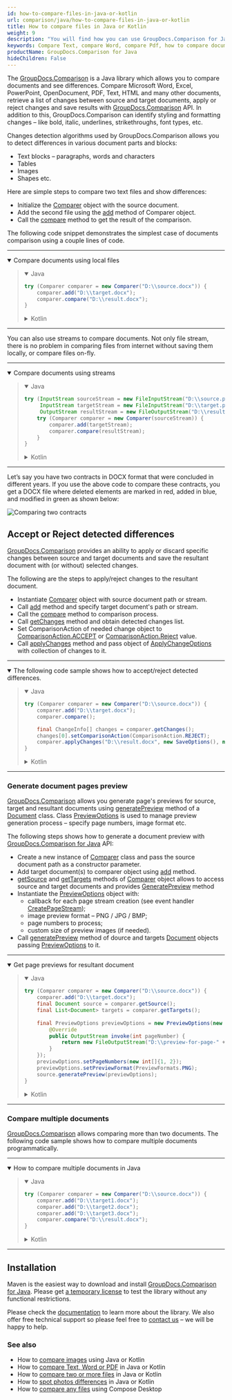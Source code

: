 ```yaml
---
id: how-to-compare-files-in-java-or-kotlin
url: comparison/java/how-to-compare-files-in-java-or-kotlin
title: How to compare files in Java or Kotlin
weight: 9
description: "You will find how you can use GroupDocs.Comparison for Java to see differences of few files or documents. Changes detection mechanism can be configured according to requirements"
keywords: Compare Text, compare Word, compare Pdf, how to compare documents in Java, Kotlin
productName: GroupDocs.Comparison for Java
hideChildren: False
---
```


The [GroupDocs.Comparison](https://products.groupdocs.com/comparison) is a Java library which allows you to compare documents and see differences. Compare Microsoft Word, Excel, PowerPoint, OpenDocument, PDF, Text, HTML and many other documents, retrieve a list of changes between source and target documents, apply or reject changes and save results with [GroupDocs.Comparison](https://products.groupdocs.com/comparison) API. In addition to this, GroupDocs.Comparison can identify styling and formatting changes – like bold, italic, underlines, strikethroughs, font types, etc.

Changes detection algorithms used by GroupDocs.Comparison allows you to detect differences in various document parts and blocks:

* Text blocks – paragraphs, words and characters
* Tables
* Images
* Shapes etc.

Here are simple steps to compare two text files and show differences:

* Initialize the [Comparer](https://apireference.groupdocs.com/comparison/java/com.groupdocs.comparison/Comparer) object with the source document.
* Add the second file using the [add](https://apireference.groupdocs.com/comparison/java/com.groupdocs.comparison/Comparer#add(java.io.InputStream...)) method of Comparer object.
* Call the [compare](https://apireference.groupdocs.com/comparison/java/com.groupdocs.comparison/Comparer#compare(java.io.OutputStream)) method to get the result of the comparison.

The following code snippet demonstrates the simplest case of documents comparison using a couple lines of code.

---

<details open><summary>Compare documents using local files</summary><blockquote>
<details open><summary>Java</summary>

```java
try (Comparer comparer = new Comparer("D:\\source.docx")) {
    comparer.add("D:\\target.docx");
    comparer.compare("D:\\result.docx");
}
```

</details>

<details><summary>Kotlin</summary>

```kotlin
Comparer("D:\\source.docx").use { comparer ->
    comparer.add("D:\\target.docx")
    comparer.compare("D:\\result.docx")
}
```

</details>
</blockquote></details>

---

You can also use streams to compare documents. Not only file stream, there is no problem in comparing files from internet without saving them locally, or compare files on-fly.

---

<details open><summary>Compare documents using streams</summary><blockquote>
<details open><summary>Java</summary>

```java
try (InputStream sourceStream = new FileInputStream("D:\\source.png");
     InputStream targetStream = new FileInputStream("D:\\target.png");
     OutputStream resultStream = new FileOutputStream("D:\\result.png")) {
    try (Comparer comparer = new Comparer(sourceStream)) {
        comparer.add(targetStream);
        comparer.compare(resultStream);
    }
}
```

</details>

<details><summary>Kotlin</summary>

```kotlin
FileInputStream("D:\\source.png").use { sourceStream ->
    FileInputStream("D:\\target.png").use { targetStream ->
        FileOutputStream("D:\\result.png").use { resultStream ->
            Comparer(sourceStream).use { comparer ->
                comparer.add(targetStream)
                comparer.compare(resultStream)
            }
        }
    }
}
```

</details>
</blockquote></details>

---

Let’s say you have two contracts in DOCX format that were concluded in different years. If you use the above code to compare these contracts, you get a DOCX file where deleted elements are marked in red, added in blue, and modified in green as shown below:

![Comparing two contracts](comparison/java/images/how-to-get-diff-of-contracts.png)


## Accept or Reject detected differences

[GroupDocs.Comparison](https://products.groupdocs.com/comparison) provides an ability to apply or discard specific changes between source and target documents and save the resultant document with (or without) selected changes.

The following are the steps to apply/reject changes to the resultant document.

* Instantiate [Comparer](https://apireference.groupdocs.com/comparison/java/com.groupdocs.comparison/Comparer) object with source document path or stream.
* Call [add](https://apireference.groupdocs.com/comparison/java/com.groupdocs.comparison/Comparer#add(java.io.InputStream...)) method and specify  target document's path or stream.
* Call the [compare](https://apireference.groupdocs.com/comparison/java/com.groupdocs.comparison/Comparer#compare()) method to comparison process.
* Call [getChanges](https://apireference.groupdocs.com/comparison/java/com.groupdocs.comparison/Comparer#getChanges()) method and obtain detected changes list.
* Set ComparisonAction of needed change object to [ComparisonAction.ACCEPT](https://apireference.groupdocs.com/comparison/java/com.groupdocs.comparison.result/ComparisonAction#ACCEPT) or [ComparisonAction.Reject](https://apireference.groupdocs.com/comparison/java/com.groupdocs.comparison.result/ComparisonAction#REJECT) value.
* Call [applyChanges](https://apireference.groupdocs.com/comparison/java/com.groupdocs.comparison/Comparer#applyChanges(java.lang.String,%20com.groupdocs.comparison.options.ApplyChangeOptions)) method and pass object of [ApplyChangeOptions](https://apireference.groupdocs.com/comparison/java/com.groupdocs.comparison.options/ApplyChangeOptions) with collection of changes to it.

---

<details open><summary>The following code sample shows how to accept/reject detected differences.</summary><blockquote>
<details open><summary>Java</summary>

```java
try (Comparer comparer = new Comparer("D:\\source.docx")) {
    comparer.add("D:\\target.docx");
    comparer.compare();

    final ChangeInfo[] changes = comparer.getChanges();
    changes[0].setComparisonAction(ComparisonAction.REJECT);
    comparer.applyChanges("D:\\result.docx", new SaveOptions(), new ApplyChangeOptions(changes));
}
```

</details>

<details><summary>Kotlin</summary>

```kotlin
Comparer("D:\\source.docx").use { comparer ->
    comparer.add("D:\\target.docx")
    comparer.compare()
    val changes = comparer.changes
    changes[0].comparisonAction = ComparisonAction.REJECT
    comparer.applyChanges("D:\\result.docx", SaveOptions(), ApplyChangeOptions(changes))
}
```

</details>
</blockquote></details>

---

### Generate document pages preview

[GroupDocs.Comparison](https://products.groupdocs.com/comparison) allows you generate page's previews for source, target and resultant documents using [generatePreview](https://apireference.groupdocs.com/comparison/java/com.groupdocs.comparison/Document#generatePreview(com.groupdocs.comparison.options.PreviewOptions)) method of a [Document](https://apireference.groupdocs.com/comparison/java/com.groupdocs.comparison/Document) class.
Class [PreviewOptions](https://apireference.groupdocs.com/comparison/java/com.groupdocs.comparison.options/PreviewOptions) is used to manage preview generation process – specify page numbers, image format etc.

The following steps shows how to generate a document preview with [GroupDocs.Comparison for Java](https://products.groupdocs.com/comparison/java) API:

* Create a new instance of [Comparer](https://apireference.groupdocs.com/comparison/java/com.groupdocs.comparison/Comparer) class and pass the source document path as a constructor parameter.
* Add target document(s) to comparer object using [add](https://apireference.groupdocs.com/comparison/java/com.groupdocs.comparison/Comparer#add(java.io.InputStream...)) method.
* [getSource](https://apireference.groupdocs.com/comparison/java/com.groupdocs.comparison/Comparer#getSource()) and [getTargets](https://apireference.groupdocs.com/comparison/java/com.groupdocs.comparison/Comparer#getTargets()) methods of [Comparer](https://apireference.groupdocs.com/comparison/java/com.groupdocs.comparison/Comparer) object allows to access source and target documents and provides [GeneratePreview](https://apireference.groupdocs.com/comparison/java/com.groupdocs.comparison/Document#generatePreview(com.groupdocs.comparison.options.PreviewOptions)) method
* Instantiate the [PreviewOptions](https://apireference.groupdocs.com/comparison/java/com.groupdocs.comparison.options/PreviewOptions) object with:
  * callback for each page stream creation (see event handler [CreatePageStream](https://apireference.groupdocs.com/comparison/java/com.groupdocs.comparison.common.delegates/Delegates.CreatePageStream));
  * image preview format – PNG / JPG / BMP;
  * page numbers to process;
  * custom size of preview images (if needed).
* Call [generatePreview](https://apireference.groupdocs.com/comparison/java/com.groupdocs.comparison/Document#generatePreview(com.groupdocs.comparison.options.PreviewOptions)) method of dource and targets [Document](https://apireference.groupdocs.com/comparison/java/com.groupdocs.comparison/Document) objects passing [PreviewOptions](https://apireference.groupdocs.com/comparison/java/com.groupdocs.comparison.options/PreviewOptions) to it.

---

<details open><summary>Get page previews for resultant document</summary><blockquote>
<details open><summary>Java</summary>

```java
try (Comparer comparer = new Comparer("D:\\source.docx")) {
    comparer.add("D:\\target.docx");
    final Document source = comparer.getSource();
    final List<Document> targets = comparer.getTargets();
  
    final PreviewOptions previewOptions = new PreviewOptions(new Delegates.CreatePageStream() {
        @Override
        public OutputStream invoke(int pageNumber) {
            return new FileOutputStream("D:\\preview-for-page-" + pageNumber + ".png");
        }
    });
    previewOptions.setPageNumbers(new int[]{1, 2});
    previewOptions.setPreviewFormat(PreviewFormats.PNG);
    source.generatePreview(previewOptions);
}
```

</details>

<details><summary>Kotlin</summary>

```kotlin
Comparer("D:\\source.docx").use { comparer ->
    comparer.add("D:\\target.docx")
    val source: Document = comparer.source
    val targets: List<Document> = comparer.targets
    val previewOptions = PreviewOptions(object : CreatePageStream() {
        operator fun invoke(pageNumber: Int): OutputStream? {
            return FileOutputStream("D:\\preview-for-page-$pageNumber.png")
        }
    })
    previewOptions.pageNumbers = intArrayOf(1, 2)
    previewOptions.previewFormat = PreviewFormats.PNG
    source.generatePreview(previewOptions)
}
```

</details>
</blockquote></details>

---

### Compare multiple documents

[GroupDocs.Comparison](https://products.groupdocs.com/comparison) allows comparing more than two documents. The following code sample shows how to compare multiple documents programmatically.

---

<details open><summary>How to compare multiple documents in Java</summary><blockquote>
<details open><summary>Java</summary>

```java
try (Comparer comparer = new Comparer("D:\\source.docx")) {
    comparer.add("D:\\target1.docx");
    comparer.add("D:\\target2.docx");
    comparer.add("D:\\target3.docx");
    comparer.compare("D:\\result.docx");
}
```

</details>

<details><summary>Kotlin</summary>

```kotlin
Comparer("D:\\source.docx").use { comparer ->
    comparer.add("D:\\target1.docx")
    comparer.add("D:\\target2.docx")
    comparer.add("D:\\target3.docx")
    comparer.compare("D:\\result.docx")
}
```

</details>
</blockquote></details>

---

## Installation

Maven is the easiest way to download and install [GroupDocs.Comparison for Java](https://products.groupdocs.com/comparison/java). Please get [a temporary license](https://purchase.groupdocs.com/temporary-license) to test the library without any functional restrictions.

Please check the [documentation](/comparison/java/installation/) to learn more about the library. We also offer free technical support so please feel free to [contact us](https://forum.groupdocs.com/) – we will be happy to help.

### See also

* How to [compare images](/comparison/java/how-to-compare-images-using-java-or-kotlin) using Java or Kotlin
* How to [compare Text, Word or PDF](/comparison/java/how-to-compare-text-word-pdf-in-java-or-kotlin) in Java or Kotlin
* How to [compare two or more files](/comparison/java/how-to-compare-two-or-more-files-in-java-or-kotlin) in Java or Kotlin
* How to [spot photos differences](/comparison/java/how-to-spot-photos-differences-in-java-or-kotlin) in Java or Kotlin
* How to [compare any files](/comparison/java/how-to-compare-any-files-using-compose-desktop) using Compose Desktop